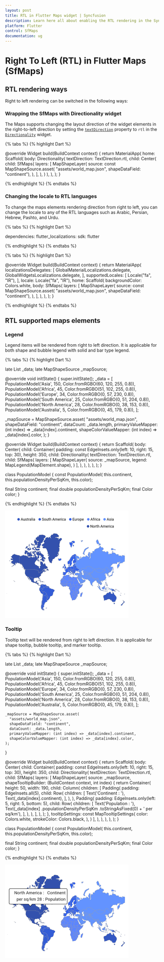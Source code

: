 ```yaml
---
layout: post
title: RTL in Flutter Maps widget | Syncfusion
description: Learn here all about enabling the RTL rendering in the Syncfusion Flutter Maps (SfMaps) widget and more.
platform: Flutter
control: SfMaps
documentation: ug
---
```


# Right To Left (RTL) in Flutter Maps (SfMaps)

## RTL rendering ways

Right to left rendering can be switched in the following ways:

### Wrapping the SfMaps with Directionality widget

The Maps supports changing the layout direction of the widget elements in the right-to-left direction by setting the [`textDirection`](https://api.flutter.dev/flutter/widgets/Directionality/textDirection.html) property to `rtl` in the [`Directionality`](https://api.flutter.dev/flutter/widgets/Directionality-class.html) widget.

{% tabs %}
{% highlight Dart %}

@override
Widget build(BuildContext context) {
  return MaterialApp(
      home: Scaffold(
          body: Directionality(
              textDirection: TextDirection.rtl,
              child: Center(
                child: SfMaps(
                  layers: [
                    MapShapeLayer(
                      source: const MapShapeSource.asset(
                          "assets/world_map.json",
                          shapeDataField: "continent"),
                    ),
                  ],
                ),
              )
          ),
       ),
   );
}

{% endhighlight %}
{% endtabs %}

### Changing the locale to RTL languages

To change the maps elements rendering direction from right to left, you can change the locale to any of the RTL languages such as Arabic, Persian, Hebrew, Pashto, and Urdu.

{% tabs %}
{% highlight Dart %}

dependencies:
  flutter_localizations:
    sdk: flutter

{% endhighlight %}
{% endtabs %}

{% tabs %}
{% highlight Dart %}

@override
Widget build(BuildContext context) {
   return MaterialApp(
      localizationsDelegates: [
        GlobalMaterialLocalizations.delegate,
        GlobalWidgetsLocalizations.delegate,
      ],
      supportedLocales: [
        Locale("fa", "IR"),
      ],
      locale: Locale("fa", "IR"),
      home: Scaffold(
        backgroundColor: Colors.white,
        body: SfMaps(
          layers: [
            MapShapeLayer(
              source: const MapShapeSource.asset(
                  "assets/world_map.json",
                  shapeDataField: "continent"),
            ),
          ],
        ),
      ),
   );
}

{% endhighlight %}
{% endtabs %}

## RTL supported maps elements

### Legend

Legend items will be rendered from right to left direction. It is applicable for both shape and bubble legend with solid and bar type legend.

{% tabs %}
{% highlight Dart %}

late List<PopulationModel> _data;
late MapShapeSource _mapSource;

@override
void initState() {
  super.initState();
   _data = <PopulationModel>[
      PopulationModel('Asia', 150, Color.fromRGBO(60, 120, 255, 0.8)),
      PopulationModel('Africa', 45, Color.fromRGBO(51, 102, 255, 0.8)),
      PopulationModel('Europe', 34, Color.fromRGBO(0, 57, 230, 0.8)),
      PopulationModel('South America', 25, Color.fromRGBO(0, 51, 204, 0.8)),
      PopulationModel('North America', 28, Color.fromRGBO(0, 38, 153, 0.8)),
      PopulationModel('Australia', 5, Color.fromRGBO(0, 45, 179, 0.8)),
   ];

   _mapSource = MapShapeSource.asset(
      "assets/world_map.json",
      shapeDataField: "continent",
      dataCount: _data.length,
      primaryValueMapper: (int index) => _data[index].continent,
      shapeColorValueMapper: (int index) => _data[index].color,
   );
}

@override
Widget build(BuildContext context) {
  return Scaffold(
     body: Center(
        child: Container(
          padding: const EdgeInsets.only(left: 10, right: 15, top: 30),
          height: 350,
          child: Directionality(
            textDirection: TextDirection.rtl,
            child: SfMaps(
              layers: [
                MapShapeLayer(
                  source: _mapSource,
                  legend: MapLegend(MapElement.shape),
                )
              ],
            ),
          ),
        ),
      ),
   );
}

class PopulationModel {
  const PopulationModel(
      this.continent, this.populationDensityPerSqKm, this.color);

  final String continent;
  final double populationDensityPerSqKm;
  final Color color;
}

{% endhighlight %}
{% endtabs %}

![RTL legend support](images/right-to-left/legend-rtl.png)

### Tooltip

Tooltip text will be rendered from right to left direction. It is applicable for shape tooltip, bubble tooltip, and marker tooltip.

{% tabs %}
{% highlight Dart %}

late List<PopulationModel> _data;
late MapShapeSource _mapSource;

@override
void initState() {
   super.initState();
    _data = <PopulationModel>[
      PopulationModel('Asia', 150, Color.fromRGBO(60, 120, 255, 0.8)),
      PopulationModel('Africa', 45, Color.fromRGBO(51, 102, 255, 0.8)),
      PopulationModel('Europe', 34, Color.fromRGBO(0, 57, 230, 0.8)),
      PopulationModel('South America', 25, Color.fromRGBO(0, 51, 204, 0.8)),
      PopulationModel('North America', 28, Color.fromRGBO(0, 38, 153, 0.8)),
      PopulationModel('Australia', 5, Color.fromRGBO(0, 45, 179, 0.8)),
    ];

    _mapSource = MapShapeSource.asset(
      "assets/world_map.json",
      shapeDataField: "continent",
      dataCount: _data.length,
      primaryValueMapper: (int index) => _data[index].continent,
      shapeColorValueMapper: (int index) => _data[index].color,
    );
}

@override
Widget build(BuildContext context) {
  return Scaffold(
     body: Center(
        child: Container(
          padding: const EdgeInsets.only(left: 10, right: 15, top: 30),
          height: 350,
          child: Directionality(
            textDirection: TextDirection.rtl,
            child: SfMaps(
              layers: [
                MapShapeLayer(
                  source: _mapSource,
                  shapeTooltipBuilder: (BuildContext context, int index) {
                    return Container(
                      height: 50,
                      width: 190,
                      child: Column(
                        children: [
                          Padding(
                            padding: EdgeInsets.all(5),
                            child: Row(
                              children: [
                                Text('Continent   : '),
                                Text(_data[index].continent),
                              ],
                            ),
                          ),
                          Padding(
                            padding:
                                EdgeInsets.only(left: 5, right: 5, bottom: 5),
                            child: Row(
                              children: [
                                Text('Population : '),
                                Text(_data[index]
                                        .populationDensityPerSqKm
                                        .toStringAsFixed(0) +
                                    ' per sq/km'),
                              ],
                            ),
                          ),
                        ],
                      ),
                    );
                  },
                  tooltipSettings: const MapTooltipSettings(
                    color: Colors.white,
                    strokeColor: Colors.black,
                  ),
                )
              ],
            ),
          ),
        ),
     ),
  );
}

class PopulationModel {
  const PopulationModel(
      this.continent, this.populationDensityPerSqKm, this.color);

  final String continent;
  final double populationDensityPerSqKm;
  final Color color;
}

{% endhighlight %}
{% endtabs %}

![RTL tooltip support](images/right-to-left/tooltip-rtl.png)
